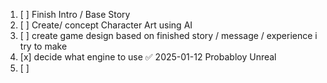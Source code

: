 1. [ ] Finish Intro / Base Story
2. [ ] Create/ concept Character Art using AI
3. [ ] create game design based on finished story / message / experience i try to make
4. [x] decide what engine to use ✅ 2025-01-12 Probabloy Unreal
5. [ ] 